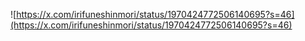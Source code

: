 ![https://x.com/irifuneshinmori/status/1970424772506140695?s=46](https://x.com/irifuneshinmori/status/1970424772506140695?s=46)

